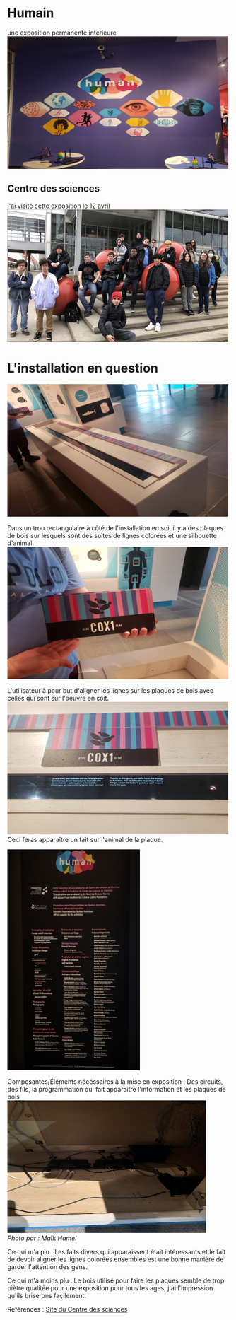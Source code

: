 # Humain
une exposition permanente interieure<br>
<img src="media/human_affiche.jpg" width="500" height="300">
## Centre des sciences
j'ai visité cette exposition le 12 avril<br>
<img src="media/centre_sciences_devans.png" width="500" height="300">

# L'installation en question
<img src="media/oeuvre_en_soi.jpg" width="500" height="300">

Dans un trou rectangulaire à côté de l'installation en soi, il y a des plaques de bois sur lesquels sont des suites de lignes colorées et une silhouette d'animal.<br>
<img src="media/plaques_en_bois.jpg" width="500" height="300">

L'utilisateur à pour but d'aligner les lignes sur les plaques de bois avec celles qui sont sur l'oeuvre en soit. <br> 
<img src="media/human_fonction.jpg" width="500" height="300"><br>
Ceci feras apparaître un fait sur l'animal de la plaque.

<img src="media/human_cartel.jpg" width="300" height="500">

Composantes/Éléments nécéssaires à la mise en exposition : Des circuits, des fils, la programmation qui fait apparaitre l'information et les plaques de bois <br>
<img src="media/human_circuits.jpeg" width="450" height="300"><br>
*Photo par : Maïk Hamel*

Ce qui m'a plu : Les faits divers qui apparaissent était intéressants et le fait de devoir aligner les lignes colorées ensembles est une bonne manière de garder l'attention des gens.

Ce qui m'a moins plu : Le bois utilisé pour faire les plaques semble de trop piètre qualitée pour une exposition pour tous les ages, j'ai l'impression qu'ils briserons façilement.

Références : [Site du Centre des sciences](https://www.centredessciencesdemontreal.com/exposition-permanente/humain)
